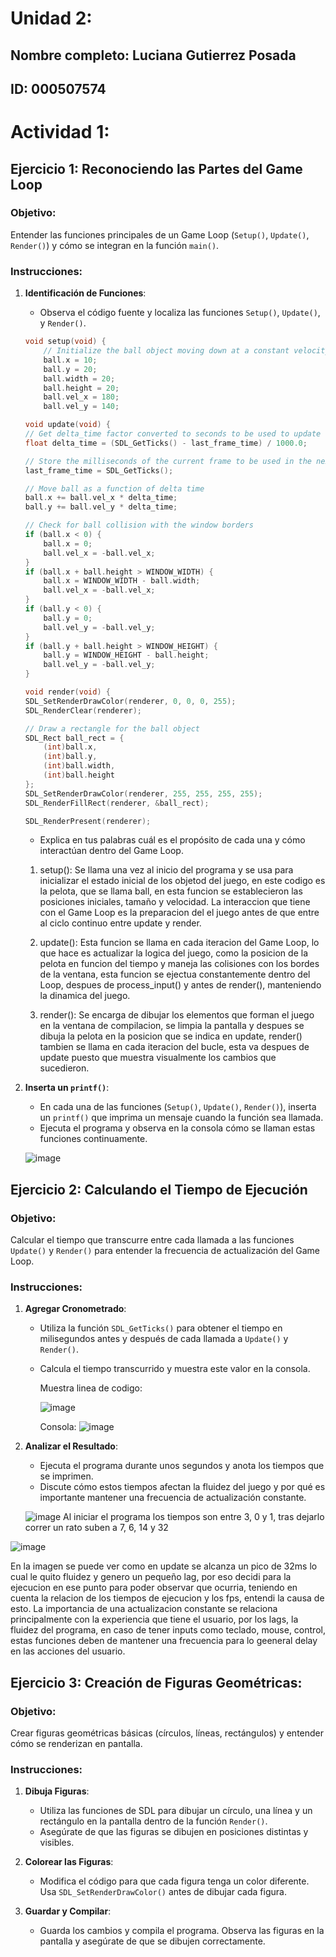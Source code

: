 # Unidad 2:
## Nombre completo: Luciana Gutierrez Posada
## ID: 000507574
# Actividad 1: 
## Ejercicio 1: Reconociendo las Partes del Game Loop
### Objetivo:

Entender las funciones principales de un Game Loop (`Setup()`, `Update()`, `Render()`) y cómo se integran en la función `main()`.

### Instrucciones:

1. **Identificación de Funciones**:
    - Observa el código fuente y localiza las funciones `Setup()`, `Update()`, y `Render()`.
  
    ```c
    void setup(void) {
        // Initialize the ball object moving down at a constant velocity
        ball.x = 10;
        ball.y = 20;
        ball.width = 20;
        ball.height = 20;
        ball.vel_x = 180;
        ball.vel_y = 140;
    ```
    ```c
    void update(void) {
    // Get delta_time factor converted to seconds to be used to update objects
    float delta_time = (SDL_GetTicks() - last_frame_time) / 1000.0;

    // Store the milliseconds of the current frame to be used in the next one
    last_frame_time = SDL_GetTicks();

    // Move ball as a function of delta time
    ball.x += ball.vel_x * delta_time;
    ball.y += ball.vel_y * delta_time;

    // Check for ball collision with the window borders
    if (ball.x < 0) {
        ball.x = 0;
        ball.vel_x = -ball.vel_x;
    }
    if (ball.x + ball.height > WINDOW_WIDTH) {
        ball.x = WINDOW_WIDTH - ball.width;
        ball.vel_x = -ball.vel_x;
    }
    if (ball.y < 0) {
        ball.y = 0;
        ball.vel_y = -ball.vel_y;
    }
    if (ball.y + ball.height > WINDOW_HEIGHT) {
        ball.y = WINDOW_HEIGHT - ball.height;
        ball.vel_y = -ball.vel_y;
    }
    ```
    ```c
    void render(void) {
    SDL_SetRenderDrawColor(renderer, 0, 0, 0, 255);
    SDL_RenderClear(renderer);

    // Draw a rectangle for the ball object
    SDL_Rect ball_rect = {
        (int)ball.x,
        (int)ball.y,
        (int)ball.width,
        (int)ball.height
    };
    SDL_SetRenderDrawColor(renderer, 255, 255, 255, 255);
    SDL_RenderFillRect(renderer, &ball_rect);

    SDL_RenderPresent(renderer);

    ```
    
    - Explica en tus palabras cuál es el propósito de cada una y cómo interactúan dentro del Game Loop.
    1. setup(): Se llama una vez al inicio del programa y se usa para inicializar el estado inicial de los objetod del juego, en este codigo es la pelota, que se llama ball, en esta funcion se establecieron las posiciones iniciales, tamaño y velocidad. La interaccion que tiene con el Game Loop es la preparacion del el juego antes de que entre al ciclo continuo entre update y render.
  
    2. update(): Esta funcion se llama en cada iteracion del Game Loop, lo que hace es actualizar la logica del juego, como la posicion de la pelota en funcion del tiempo y maneja las colisiones con los bordes de la ventana, esta funcion se ejectua constantemente dentro del Loop, despues de process_input() y antes de render(), manteniendo la dinamica del juego.
       
    3. render(): Se encarga de dibujar los elementos que forman el juego en la ventana de compilacion, se limpia la pantalla y despues se dibuja la pelota en la posicion que se indica en update, render() tambien se llama en cada iteracion del bucle, esta va despues de update puesto que muestra visualmente los cambios que sucedieron.

2. **Inserta un `printf()`**:
    - En cada una de las funciones (`Setup()`, `Update()`, `Render()`), inserta un `printf()` que imprima un mensaje cuando la función sea llamada.
    - Ejecuta el programa y observa en la consola cómo se llaman estas funciones continuamente.

   ![image](https://github.com/user-attachments/assets/411b6715-b3b6-4792-a051-07e542cc0440)

## Ejercicio 2: Calculando el Tiempo de Ejecución
### Objetivo:

Calcular el tiempo que transcurre entre cada llamada a las funciones `Update()` y `Render()` para entender la frecuencia de actualización del Game Loop.

### Instrucciones:

1. **Agregar Cronometrado**:
    - Utiliza la función `SDL_GetTicks()` para obtener el tiempo en milisegundos antes y después de cada llamada a `Update()` y `Render()`.
    - Calcula el tiempo transcurrido y muestra este valor en la consola.
      
      Muestra linea de codigo:
      
      ![image](https://github.com/user-attachments/assets/942a2980-5d36-437b-b028-9b4fe3a01faf)

      Consola:
      ![image](https://github.com/user-attachments/assets/496a8837-de75-4520-a5f1-ef2640103573)
      
2. **Analizar el Resultado**:
    - Ejecuta el programa durante unos segundos y anota los tiempos que se imprimen.
    - Discute cómo estos tiempos afectan la fluidez del juego y por qué es importante mantener una frecuencia de actualización constante.

   ![image](https://github.com/user-attachments/assets/7c185dbb-ff43-47ba-9d9a-d088121f9e8a)
Al iniciar el programa los tiempos son entre 3, 0 y 1, tras dejarlo correr un rato suben a 7, 6, 14 y 32

![image](https://github.com/user-attachments/assets/00a3979e-5dc4-4675-b1c1-a8aec6a3701b)

En la imagen se puede ver como en update se alcanza un pico de 32ms lo cual le quito fluidez y genero un pequeño lag, por eso decidi para la ejecucion en ese punto para poder observar que ocurria, teniendo en cuenta la relacion de los tiempos de ejecucion y los fps, entendi la causa de esto. La importancia de una actualizacion constante se relaciona principalmente con la experiencia que tiene el usuario, por los lags, la fluidez del programa, en caso de tener inputs como teclado, mouse, control, estas funciones deben de mantener una frecuencia para lo geeneral delay en las acciones del usuario. 

## Ejercicio 3: Creación de Figuras Geométricas:

### Objetivo:

Crear figuras geométricas básicas (círculos, líneas, rectángulos) y entender cómo se renderizan en pantalla.

### Instrucciones:

1. **Dibuja Figuras**:
    - Utiliza las funciones de SDL para dibujar un círculo, una línea y un rectángulo en la pantalla dentro de la función `Render()`.
    - Asegúrate de que las figuras se dibujen en posiciones distintas y visibles.
    
2. **Colorear las Figuras**:
    - Modifica el código para que cada figura tenga un color diferente. Usa `SDL_SetRenderDrawColor()` antes de dibujar cada figura.
3. **Guardar y Compilar**:
    - Guarda los cambios y compila el programa. Observa las figuras en la pantalla y asegúrate de que se dibujen correctamente.


   
   

